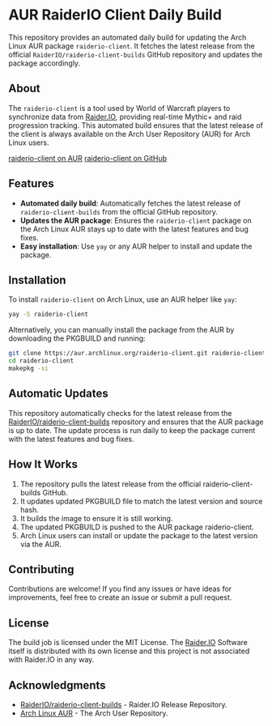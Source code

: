 # AUR RaiderIO Client Daily Build

This repository provides an automated daily build for updating the Arch Linux AUR package `raiderio-client`. It fetches the latest release from the official `RaiderIO/raiderio-client-builds` GitHub repository and updates the package accordingly.

## About

The `raiderio-client` is a tool used by World of Warcraft players to synchronize data from [Raider.IO](https://raider.io), providing real-time Mythic+ and raid progression tracking. This automated build ensures that the latest release of the client is always available on the Arch User Repository (AUR) for Arch Linux users.

[raiderio-client on AUR](https://aur.archlinux.org/packages/raiderio-client)
[raiderio-client on GitHub](https://github.com/Deltachaos/aur-raiderio-client)

## Features

- **Automated daily build**: Automatically fetches the latest release of `raiderio-client-builds` from the official GitHub repository.
- **Updates the AUR package**: Ensures the `raiderio-client` package on the Arch Linux AUR stays up to date with the latest features and bug fixes.
- **Easy installation**: Use `yay` or any AUR helper to install and update the package.

## Installation

To install `raiderio-client` on Arch Linux, use an AUR helper like `yay`:

```bash
yay -S raiderio-client
```

Alternatively, you can manually install the package from the AUR by downloading the PKGBUILD and running:

```bash
git clone https://aur.archlinux.org/raiderio-client.git raiderio-client
cd raiderio-client
makepkg -si
```

## Automatic Updates

This repository automatically checks for the latest release from the [RaiderIO/raiderio-client-builds](https://github.com/RaiderIO/raiderio-client-builds) repository and ensures that the AUR package is up to date. The update process is run daily to keep the package current with the latest features and bug fixes.

## How It Works

1. The repository pulls the latest release from the official raiderio-client-builds GitHub.
2. It updates updated PKGBUILD file to match the latest version and source hash.
3. It builds the image to ensure it is still working.
4. The updated PKGBUILD is pushed to the AUR package raiderio-client.
5. Arch Linux users can install or update the package to the latest version via the AUR.

## Contributing

Contributions are welcome! If you find any issues or have ideas for improvements, feel free to create an issue or submit a pull request.

## License

The build job is licensed under the MIT License. The [Raider.IO](https://raider.io) Software itself is distributed with its own license and this project is not associated with Raider.IO in any way.

## Acknowledgments

- [RaiderIO/raiderio-client-builds](https://github.com/RaiderIO/raiderio-client-builds) - Raider.IO Release Repository.
- [Arch Linux AUR](https://aur.archlinux.org/) - The Arch User Repository.
